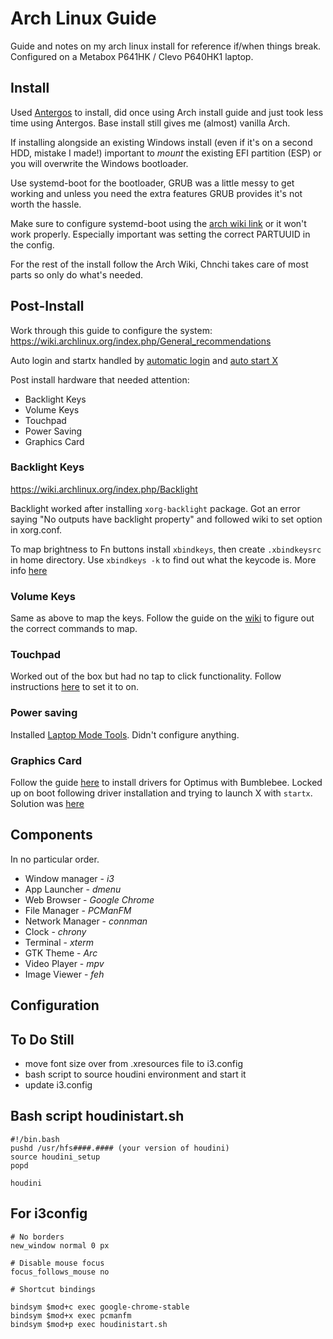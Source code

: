 # Arch Linux Guide

Guide and notes on my arch linux install for reference if/when things break. Configured on a Metabox P641HK / Clevo P640HK1 laptop.

## Install

Used [Antergos](https://antergos.com/) to install, did once using Arch install guide and just took less time using Antergos. Base install still gives me (almost) vanilla Arch.

If installing alongside an existing Windows install (even if it's on a second HDD, mistake I made!) important to *mount* the existing EFI partition (ESP) or you will overwrite the Windows bootloader.

Use systemd-boot for the bootloader, GRUB was a little messy to get working and unless you need the extra features GRUB provides it's not worth the hassle.

Make sure to configure systemd-boot using the [arch wiki link](https://wiki.archlinux.org/index.php/systemd-boot) or it won't work properly. Especially important was setting the correct PARTUUID in the config.

For the rest of the install follow the Arch Wiki, Chnchi takes care of most parts so only do what's needed.

## Post-Install

Work through this guide to configure the system: https://wiki.archlinux.org/index.php/General_recommendations

Auto login and startx handled by [automatic login](https://wiki.archlinux.org/index.php/Getty#Automatic_login_to_virtual_console) and [auto start X](https://wiki.archlinux.org/index.php/Xinit#Autostart_X_at_login)

Post install hardware that needed attention:

* Backlight Keys
* Volume Keys
* Touchpad
* Power Saving
* Graphics Card

### Backlight Keys

https://wiki.archlinux.org/index.php/Backlight

Backlight worked after installing `xorg-backlight` package. Got an error saying "No outputs have backlight property" and followed wiki to set option in xorg.conf. 

To map brightness to Fn buttons install `xbindkeys`, then create `.xbindkeysrc` in home directory. Use `xbindkeys -k` to find out what the keycode is. More info [here](https://wiki.archlinux.org/index.php/Xbindkeys#Volume_control)

### Volume Keys

Same as above to map the keys. Follow the guide on the [wiki](https://wiki.archlinux.org/index.php/PulseAudio#Keyboard_volume_control) to figure out the correct commands to map.

### Touchpad 

Worked out of the box but had no tap to click functionality. Follow instructions [here](https://wiki.archlinux.org/index.php/Libinput#Common_options) to set it to on.

### Power saving

Installed [Laptop Mode Tools](https://wiki.archlinux.org/index.php/Laptop_Mode_Tools). Didn't configure anything.

### Graphics Card

Follow the guide [here](https://antergos.com/wiki/hardware/graphics/bumblebee-for-nvidia-optimus/) to install drivers for Optimus with Bumblebee. Locked up on boot following driver installation and trying to launch X with `startx`. Solution was [here](https://wiki.archlinux.org/index.php/NVIDIA_Optimus#Lockup_issue_.28lspci_hangs.29)

## Components

In no particular order.

* Window manager - _i3_
* App Launcher - _dmenu_
* Web Browser - _Google Chrome_
* File Manager - _PCManFM_
* Network Manager - _connman_
* Clock - _chrony_
* Terminal - _xterm_
* GTK Theme - _Arc_
* Video Player - _mpv_
* Image Viewer - _feh_

## Configuration

## To Do Still

* move font size over from .xresources file to i3.config
* bash script to source houdini environment and start it
* update i3.config

## Bash script houdinistart.sh
```
#!/bin.bash
pushd /usr/hfs####.#### (your version of houdini)
source houdini_setup
popd

houdini
```

## For i3config

```
# No borders
new_window normal 0 px

# Disable mouse focus
focus_follows_mouse no

# Shortcut bindings

bindsym $mod+c exec google-chrome-stable
bindsym $mod+x exec pcmanfm
bindsym $mod+p exec houdinistart.sh

```